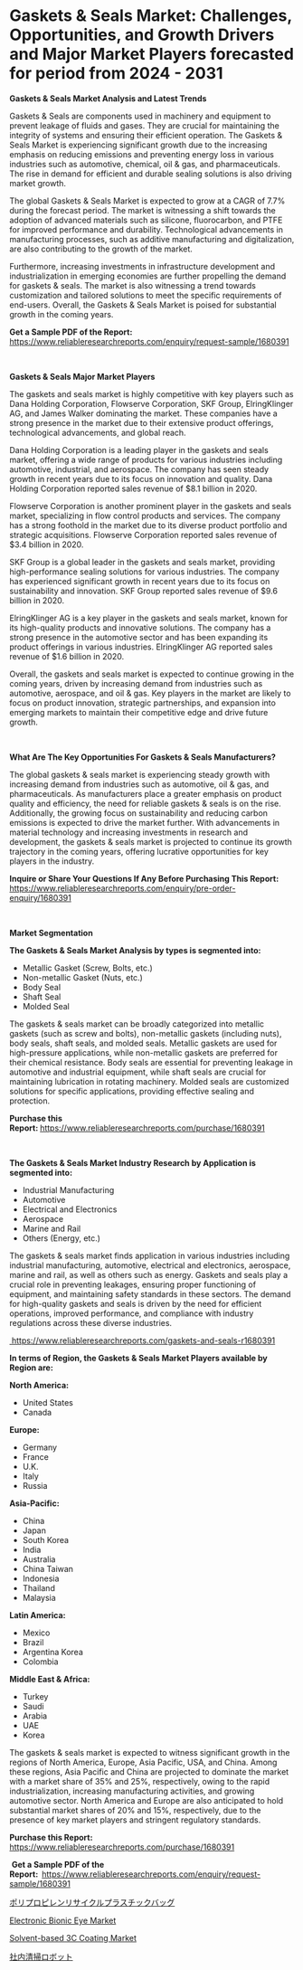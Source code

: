 <p><h1>Gaskets & Seals Market: Challenges, Opportunities, and Growth Drivers and Major Market Players forecasted for period from 2024 - 2031</h1></p><p><strong>Gaskets & Seals Market Analysis and Latest Trends</strong></p>
<p><p>Gaskets & Seals are components used in machinery and equipment to prevent leakage of fluids and gases. They are crucial for maintaining the integrity of systems and ensuring their efficient operation. The Gaskets & Seals Market is experiencing significant growth due to the increasing emphasis on reducing emissions and preventing energy loss in various industries such as automotive, chemical, oil & gas, and pharmaceuticals. The rise in demand for efficient and durable sealing solutions is also driving market growth.</p><p>The global Gaskets & Seals Market is expected to grow at a CAGR of 7.7% during the forecast period. The market is witnessing a shift towards the adoption of advanced materials such as silicone, fluorocarbon, and PTFE for improved performance and durability. Technological advancements in manufacturing processes, such as additive manufacturing and digitalization, are also contributing to the growth of the market.</p><p>Furthermore, increasing investments in infrastructure development and industrialization in emerging economies are further propelling the demand for gaskets & seals. The market is also witnessing a trend towards customization and tailored solutions to meet the specific requirements of end-users. Overall, the Gaskets & Seals Market is poised for substantial growth in the coming years.</p></p>
<p><strong>Get a Sample PDF of the Report:&nbsp;</strong> <a href="https://www.reliableresearchreports.com/enquiry/request-sample/1680391">https://www.reliableresearchreports.com/enquiry/request-sample/1680391</a></p>
<p>&nbsp;</p>
<p><strong>Gaskets & Seals Major Market Players</strong></p>
<p><p>The gaskets and seals market is highly competitive with key players such as Dana Holding Corporation, Flowserve Corporation, SKF Group, ElringKlinger AG, and James Walker dominating the market. These companies have a strong presence in the market due to their extensive product offerings, technological advancements, and global reach.</p><p>Dana Holding Corporation is a leading player in the gaskets and seals market, offering a wide range of products for various industries including automotive, industrial, and aerospace. The company has seen steady growth in recent years due to its focus on innovation and quality. Dana Holding Corporation reported sales revenue of $8.1 billion in 2020.</p><p>Flowserve Corporation is another prominent player in the gaskets and seals market, specializing in flow control products and services. The company has a strong foothold in the market due to its diverse product portfolio and strategic acquisitions. Flowserve Corporation reported sales revenue of $3.4 billion in 2020.</p><p>SKF Group is a global leader in the gaskets and seals market, providing high-performance sealing solutions for various industries. The company has experienced significant growth in recent years due to its focus on sustainability and innovation. SKF Group reported sales revenue of $9.6 billion in 2020.</p><p>ElringKlinger AG is a key player in the gaskets and seals market, known for its high-quality products and innovative solutions. The company has a strong presence in the automotive sector and has been expanding its product offerings in various industries. ElringKlinger AG reported sales revenue of $1.6 billion in 2020.</p><p>Overall, the gaskets and seals market is expected to continue growing in the coming years, driven by increasing demand from industries such as automotive, aerospace, and oil & gas. Key players in the market are likely to focus on product innovation, strategic partnerships, and expansion into emerging markets to maintain their competitive edge and drive future growth.</p></p>
<p>&nbsp;</p>
<p><strong>What Are The Key Opportunities For Gaskets & Seals Manufacturers?</strong></p>
<p><p>The global gaskets & seals market is experiencing steady growth with increasing demand from industries such as automotive, oil & gas, and pharmaceuticals. As manufacturers place a greater emphasis on product quality and efficiency, the need for reliable gaskets & seals is on the rise. Additionally, the growing focus on sustainability and reducing carbon emissions is expected to drive the market further. With advancements in material technology and increasing investments in research and development, the gaskets & seals market is projected to continue its growth trajectory in the coming years, offering lucrative opportunities for key players in the industry.</p></p>
<p><strong>Inquire or Share Your Questions If Any Before Purchasing This Report:</strong> <a href="https://www.reliableresearchreports.com/enquiry/pre-order-enquiry/1680391">https://www.reliableresearchreports.com/enquiry/pre-order-enquiry/1680391</a></p>
<p>&nbsp;</p>
<p><strong>Market Segmentation</strong></p>
<p><strong>The Gaskets & Seals Market Analysis by types is segmented into:</strong></p>
<p><ul><li>Metallic Gasket (Screw, Bolts, etc.)</li><li>Non-metallic Gasket (Nuts, etc.)</li><li>Body Seal</li><li>Shaft Seal</li><li>Molded Seal</li></ul></p>
<p><p>The gaskets & seals market can be broadly categorized into metallic gaskets (such as screw and bolts), non-metallic gaskets (including nuts), body seals, shaft seals, and molded seals. Metallic gaskets are used for high-pressure applications, while non-metallic gaskets are preferred for their chemical resistance. Body seals are essential for preventing leakage in automotive and industrial equipment, while shaft seals are crucial for maintaining lubrication in rotating machinery. Molded seals are customized solutions for specific applications, providing effective sealing and protection.</p></p>
<p><strong>Purchase this Report:&nbsp;</strong><a href="https://www.reliableresearchreports.com/purchase/1680391">https://www.reliableresearchreports.com/purchase/1680391</a></p>
<p>&nbsp;</p>
<p><strong>The Gaskets & Seals Market Industry Research by Application is segmented into:</strong></p>
<p><ul><li>Industrial Manufacturing</li><li>Automotive</li><li>Electrical and Electronics</li><li>Aerospace</li><li>Marine and Rail</li><li>Others (Energy, etc.)</li></ul></p>
<p><p>The gaskets & seals market finds application in various industries including industrial manufacturing, automotive, electrical and electronics, aerospace, marine and rail, as well as others such as energy. Gaskets and seals play a crucial role in preventing leakages, ensuring proper functioning of equipment, and maintaining safety standards in these sectors. The demand for high-quality gaskets and seals is driven by the need for efficient operations, improved performance, and compliance with industry regulations across these diverse industries.</p></p>
<p><a href="https://www.reliableresearchreports.com/gaskets-and-seals-r1680391">&nbsp;https://www.reliableresearchreports.com/gaskets-and-seals-r1680391</a></p>
<p><strong>In terms of Region, the Gaskets & Seals Market Players available by Region are:</strong></p>
<p>
    <p> <strong> North America: </strong>
        <ul>
            <li>United States</li>
            <li>Canada</li>
        </ul>
        </p> 
    <p> <strong> Europe: </strong>
        <ul>
            <li>Germany</li>
            <li>France</li>
            <li>U.K.</li>
            <li>Italy</li>
            <li>Russia</li>
        </ul>
        </p> 
    <p> <strong> Asia-Pacific: </strong>
        <ul>
            <li>China</li>
            <li>Japan</li>
            <li>South Korea</li>
            <li>India</li>
            <li>Australia</li>
            <li>China Taiwan</li>
            <li>Indonesia</li>
            <li>Thailand</li>
            <li>Malaysia</li>
        </ul>
        </p> 
    <p> <strong> Latin America: </strong>
        <ul>
            <li>Mexico</li>
            <li>Brazil</li>
            <li>Argentina Korea</li>
            <li>Colombia</li>
        </ul>
        </p> 
    <p> <strong> Middle East & Africa: </strong>
        <ul>
            <li>Turkey</li>
            <li>Saudi</li>
            <li>Arabia</li>
            <li>UAE</li>
            <li>Korea</li>
        </ul>
    </p>
    </p>
<p><p>The gaskets & seals market is expected to witness significant growth in the regions of North America, Europe, Asia Pacific, USA, and China. Among these regions, Asia Pacific and China are projected to dominate the market with a market share of 35% and 25%, respectively, owing to the rapid industrialization, increasing manufacturing activities, and growing automotive sector. North America and Europe are also anticipated to hold substantial market shares of 20% and 15%, respectively, due to the presence of key market players and stringent regulatory standards.</p></p>
<p><strong>Purchase this Report: </strong><a href="https://www.reliableresearchreports.com/purchase/1680391">https://www.reliableresearchreports.com/purchase/1680391</a></p>
<p>&nbsp;<strong>Get a Sample PDF of the Report:&nbsp;&nbsp;</strong><a href="https://www.reliableresearchreports.com/enquiry/request-sample/1680391">https://www.reliableresearchreports.com/enquiry/request-sample/1680391</a></p>
<p><strong></strong></p>
<p><p><a href="https://github.com/CloydAbbott2023/Market-Research-Report-List-2/blob/main/4303476100582.md">ポリプロピレンリサイクルプラスチックバッグ</a></p><p><a href="https://github.com/RichRobinson5/Market-Research-Report-List-5/blob/main/electronic-bionic-eye-market.md">Electronic Bionic Eye Market</a></p><p><a href="https://github.com/gdfhhhj/Market-Research-Report-List-4/blob/main/solvent-based-3c-coating-market.md">Solvent-based 3C Coating Market</a></p><p><a href="https://github.com/AaronVargas43/Market-Research-Report-List-2/blob/main/5557612100581.md">社内清掃ロボット</a></p></p>